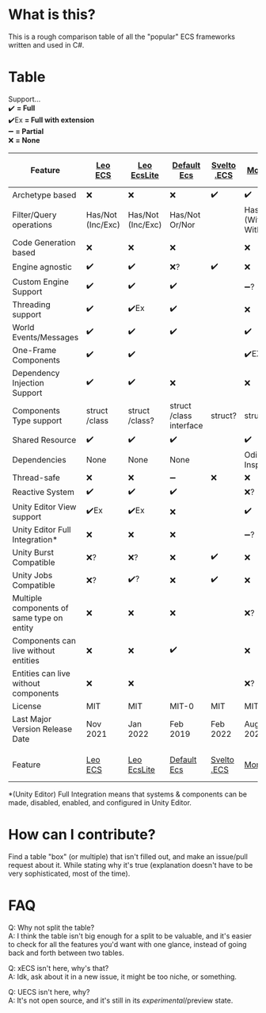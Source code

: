 # What is this?

This is a rough comparison table of all the "popular" ECS frameworks written and used in C#.

# Table

Support...  
:heavy_check_mark: **= Full**  
:heavy_check_mark:Ex **= Full with extension**  
:heavy_minus_sign: **= Partial**  
:x: **= None**

[//]: # (TODO: Link the names to URLS)  
[//]: # (TODO: Ease of use?)  
[//]: # (TODO: Performance benchmarks?)  
[//]: # (TODO: https://github.com/scellecs/morpeh/pull/88)
[//]: # (TODO: https://github.com/Doraku/DefaultEcs/issues/137)

| Feature                                    | [Leo<br/>ECS]         | [Leo<br/>EcsLite]     | [Default<br/>Ecs]               | [Svelto<br/>.ECS]  | [Morpeh]                        | [Entitas]                    | [chrome<br/>alex<br/>/ecs] | [Nano<br/>ECS]                  | [Ego<br/>CS]        | [actors<br/>.unity] | Feature                                    |
|--------------------------------------------|-----------------------|-----------------------|---------------------------------|--------------------|---------------------------------|------------------------------|----------------------------|---------------------------------|---------------------|---------------------|--------------------------------------------|
| Archetype based                            | :x:                   | :x:                   | :x:                             | :heavy_check_mark: | :heavy_check_mark:              | :x:                          | :heavy_check_mark:?        | :x:?                            | :x:                 | :x:                 | Archetype based                            |
| Filter/Query operations                    | Has/Not<br/>(Inc/Exc) | Has/Not<br/>(Inc/Exc) | Has/Not<br/>Or/Nor              |                    | Has/Not<br/>(With/<br/>Without) | Has/Not, Any<br/>(All/None)  | Has/Not, Any               | Has/Not<br/>(With/<br/>Without) | Has                 | Has                 | Filter/Query operations                    |
| Code Generation based                      | :x:                   | :x:                   | :x:                             |                    | :x:                             | :heavy_check_mark:           | :heavy_check_mark:         | :heavy_check_mark:              | :x:                 | :x:                 | Code Generation based                      |
| Engine agnostic                            | :heavy_check_mark:    | :heavy_check_mark:    | :x:?                            | :heavy_check_mark: | :x:                             | :x:?                         | :x:                        | :x:                             | :x:                 | :x:                 | Engine agnostic                            |
| Custom Engine Support                      | :heavy_check_mark:    | :heavy_check_mark:    | :heavy_check_mark:              |                    | :heavy_minus_sign:?             | :heavy_minus_sign:           | :x:                        | :x:                             | :x:                 | :x:                 | Custom Engine Support                      |
| Threading support                          | :heavy_check_mark:    | :heavy_check_mark:Ex  | :heavy_check_mark:              |                    | :x:                             |                              | :heavy_minus_sign:?        | :x:                             | :x:?                | :heavy_minus_sign:? | Threading support                          |
| World Events/Messages                      | :heavy_check_mark:    | :heavy_check_mark:    | :heavy_check_mark:              |                    | :heavy_check_mark:              |                              |                            | :x:?                            | :heavy_check_mark:  | :heavy_check_mark:  | World Events/Messages                      |
| One-Frame Components                       | :heavy_check_mark:    | :heavy_check_mark:    |                                 |                    | :heavy_check_mark:EX            |                              |                            |                                 |                     |                     | One-Frame Components                       |
| Dependency Injection<br/>Support           | :heavy_check_mark:    | :heavy_check_mark:    | :x:                             |                    | :x:                             | :x:                          | :x:                        | :x:                             | :x:                 |                     | Dependency Injection<br/>Support           |
| Components Type support                    | struct<br/>/class     | struct<br/>/class?    | struct<br/>/class<br/>interface | struct?            | struct                          | class?                       | struct                     | class                           | class               | class?              | Components Type support                    |
| Shared Resource                            | :heavy_check_mark:    | :heavy_check_mark:    | :heavy_check_mark:              |                    | :heavy_check_mark:              |                              |                            |                                 |                     | :heavy_check_mark:  | Shared Resource                            |
| Dependencies                               | None                  | None                  | None                            |                    | Odin Inspector                  |                              | Unity                      | Unity                           | Unity               | Unity               | Dependencies                               |
| Thread-safe                                | :x:                   | :x:                   | :heavy_minus_sign:              | :x:                | :x:                             |                              | :x:?                       | :x:                             | :x:                 | :x:?                | Thread-safe                                |
| Reactive System                            | :heavy_check_mark:    | :heavy_check_mark:    | :heavy_check_mark:              |                    | :x:?                            | :heavy_check_mark:           |                            | :heavy_check_mark:              |                     | :heavy_check_mark:  | Reactive System                            |
| Unity Editor View support                  | :heavy_check_mark:Ex  | :heavy_check_mark:Ex  | :x:                             |                    | :heavy_check_mark:              | :heavy_check_mark:           | :heavy_check_mark:         | :heavy_check_mark:              | :heavy_check_mark:  | :heavy_check_mark:  | Unity Editor View support                  |
| Unity Editor Full Integration*             | :x:                   | :x:                   | :x:                             |                    | :heavy_minus_sign:?             | :heavy_check_mark:           |                            | :heavy_check_mark:              | :heavy_check_mark:? |                     | Unity Editor Full Integration*             |
| Unity Burst Compatible                     | :x:?                  | :x:?                  | :x:                             | :heavy_check_mark: | :x:                             |                              | :heavy_check_mark:         | :x:?                            | :x:?                | :x:                 | Unity Burst Compatible                     |
| Unity Jobs Compatible                      | :x:?                  | :heavy_check_mark:?   | :x:                             | :heavy_check_mark: | :x:                             |                              | :heavy_check_mark:         | :x:?                            | :x:?                | :heavy_minus_sign:? | Unity Jobs Compatible                      |
| Multiple components of same type on entity | :x:                   | :x:                   | :x:                             |                    | :x:?                            |                              |                            |                                 | :x:                 |                     | Multiple components of same type on entity |
| Components can live without entities       | :x:                   | :x:                   | :heavy_check_mark:              |                    | :x:                             |                              |                            |                                 |                     |                     | Components can live without entities       |
| Entities can live without components       | :x:                   | :x:                   |                                 |                    | :x:?                            |                              |                            |                                 |                     |                     | Entities can live without components       |
| License                                    | MIT                   | MIT                   | MIT-0                           | MIT                | MIT                             | MIT                          | MIT                        | MIT                             | MIT                 | MIT                 | License                                    |
| Last Major Version Release Date            | Nov<br/>2021          | Jan<br/>2022          | Feb<br/>2019                    | Feb<br/>2022       | Aug<br/>2020                    | Feb<br/>2019                 | Sep<br/>2020?              | Dec<br/>2019                    | Mar<br/>2017        | Jul<br/>2020        | Last Major Version Release Date            |
|                                            |                       |                       |                                 |                    |                                 |                              |                            |                                 |                     |                     |                                            |
| Feature                                    | [Leo<br/>ECS]         | [Leo<br/>EcsLite]     | [Default<br/>Ecs]               | [Svelto<br/>.ECS]  | [Morpeh]                        | [Entitas]                    | [chrome<br/>alex<br/>/ecs] | [Nano<br/>ECS]                  | [Ego<br/>CS]        | [actors<br/>.unity] | Feature                                    |

*(Unity Editor) Full Integration means that systems & components can be made, disabled, enabled, and configured in Unity Editor.

# How can I contribute?
Find a table "box" (or multiple) that isn't filled out, and make an issue/pull request about it. While stating why it's true (explanation doesn't have to be very sophisticated, most of the time).

# FAQ
Q: Why not split the table?  
A: I think the table isn't big enough for a split to be valuable, and it's easier to check for all the features you'd want with one glance, instead of going back and forth between two tables.

Q: xECS isn't here, why's that?  
A: Idk, ask about it in a new issue, it might be too niche, or something.

Q: UECS isn't here, why?  
A: It's not open source, and it's still in its *experimental*/preview state.

[Leo<br/>ECS]: https://github.com/Leopotam/ecs
[Leo<br/>EcsLite]: https://github.com/Leopotam/ecslite
[Entitas]: https://github.com/sschmid/Entitas-CSharp
[Morpeh]: https://github.com/scellecs/morpeh
[Default<br/>Ecs]: https://github.com/Doraku/DefaultEcs
[Nano<br/>ECS]: https://github.com/SinyavtsevIlya/NanoECS
[Ego<br/>CS]: https://github.com/andoowhy/EgoCS
[Svelto<br/>.ECS]: https://github.com/sebas77/Svelto.ECS
[actors<br/>.unity]: https://github.com/PixeyeHQ/actors.unity
[chrome<br/>alex<br/>/ecs]: https://github.com/chromealex/ecs